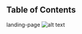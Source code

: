 ## Table of Contents
landing-page
![alt text](https://raw.githubusercontent.com/uhclubhub/uhclubhub.github.io/master/langding%20page.png)
